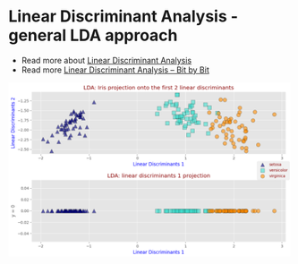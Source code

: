 # Linear Discriminant Analysis - general LDA approach
- Read more about [Linear Discriminant Analysis](https://en.wikipedia.org/wiki/Linear_discriminant_analysis)
- Read more [Linear Discriminant Analysis – Bit by Bit](https://sebastianraschka.com/Articles/2014_python_lda.html)

![Show 16 image](out.png)